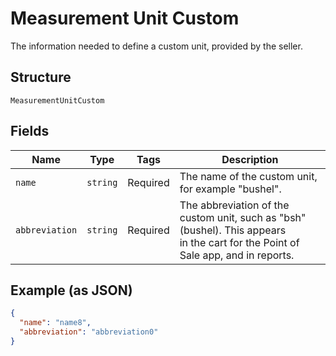 
# Measurement Unit Custom

The information needed to define a custom unit, provided by the seller.

## Structure

`MeasurementUnitCustom`

## Fields

| Name | Type | Tags | Description |
|  --- | --- | --- | --- |
| `name` | `string` | Required | The name of the custom unit, for example "bushel". |
| `abbreviation` | `string` | Required | The abbreviation of the custom unit, such as "bsh" (bushel). This appears<br>in the cart for the Point of Sale app, and in reports. |

## Example (as JSON)

```json
{
  "name": "name8",
  "abbreviation": "abbreviation0"
}
```

